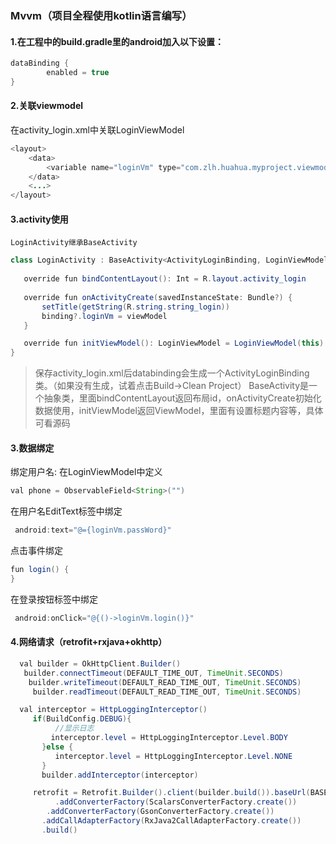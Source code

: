 ### Mvvm（项目全程使用kotlin语言编写）

#### 1.在工程中的build.gradle里的android加入以下设置： 
```java
dataBinding {
        enabled = true
}
```
#### 2.关联viewmodel
  在activity_login.xml中关联LoginViewModel
```java
<layout>
    <data>
        <variable name="loginVm" type="com.zlh.huahua.myproject.viewmodel.LoginViewModel"/>
    </data>
    <...>
</layout>
```
#### 3.activity使用
    LoginActivity继承BaseActivity
 ```java
 class LoginActivity : BaseActivity<ActivityLoginBinding, LoginViewModel>() 
    
    override fun bindContentLayout(): Int = R.layout.activity_login
    
    override fun onActivityCreate(savedInstanceState: Bundle?) {
        setTitle(getString(R.string.string_login))
        binding?.loginVm = viewModel
    }

    override fun initViewModel(): LoginViewModel = LoginViewModel(this)
}
```
> 保存activity_login.xml后databinding会生成一个ActivityLoginBinding类。（如果没有生成，试着点击Build->Clean Project） 
BaseActivity是一个抽象类，里面bindContentLayout返回布局id，onActivityCreate初始化数据使用，initViewModel返回ViewModel，里面有设置标题内容等，具体可看源码

#### 3.数据绑定

绑定用户名:
在LoginViewModel中定义
```java
val phone = ObservableField<String>("")
```
在用户名EditText标签中绑定
```java
 android:text="@={loginVm.passWord}"
```
点击事件绑定
```java
fun login() {
}
```
在登录按钮标签中绑定

```java
 android:onClick="@{()->loginVm.login()}"
```
#### 4.网络请求（retrofit+rxjava+okhttp）
```java
  val builder = OkHttpClient.Builder()
   builder.connectTimeout(DEFAULT_TIME_OUT, TimeUnit.SECONDS)
    builder.writeTimeout(DEFAULT_READ_TIME_OUT, TimeUnit.SECONDS)
     builder.readTimeout(DEFAULT_READ_TIME_OUT, TimeUnit.SECONDS)

  val interceptor = HttpLoggingInterceptor()
     if(BuildConfig.DEBUG){
          //显示日志
         interceptor.level = HttpLoggingInterceptor.Level.BODY
       }else {
          interceptor.level = HttpLoggingInterceptor.Level.NONE
       }
       builder.addInterceptor(interceptor)

     retrofit = Retrofit.Builder().client(builder.build()).baseUrl(BASE_URL)
          .addConverterFactory(ScalarsConverterFactory.create())
        .addConverterFactory(GsonConverterFactory.create())
       .addCallAdapterFactory(RxJava2CallAdapterFactory.create())
       .build()
 ```





 

